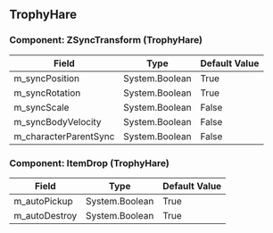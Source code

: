 ## TrophyHare

### Component: ZSyncTransform (TrophyHare)

|Field|Type|Default Value|
|-----|----|-------------|
|m_syncPosition|System.Boolean|True|
|m_syncRotation|System.Boolean|True|
|m_syncScale|System.Boolean|False|
|m_syncBodyVelocity|System.Boolean|False|
|m_characterParentSync|System.Boolean|False|

### Component: ItemDrop (TrophyHare)

|Field|Type|Default Value|
|-----|----|-------------|
|m_autoPickup|System.Boolean|True|
|m_autoDestroy|System.Boolean|True|

